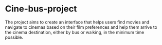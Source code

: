 # Cine-bus-project
The project aims to create an interface that helps users find movies and navigate to cinemas based on their film preferences and help them arrive to the cinema destination, either by bus or walking, in the minimum time possible. 
